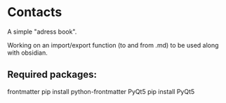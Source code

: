 # Contacts
A simple "adress book".

Working on an import/export function (to and from .md) to be used along with obsidian.

## Required packages:
frontmatter     pip install python-frontmatter
PyQt5           pip install PyQt5
